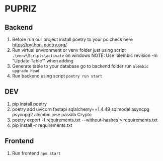 # PUPRIZ


## Backend

1. Before run our project install poetry to your pc check here https://python-poetry.org/
2. Run virtual environment or venv folder just using script `.\venv\Scripts\activate` on windows
NOTE: Use 'alembic revision -m "Update Table"' when adding
3. Generate table to your database go to backend folder run  `alembic upgrade head`
4. Run backend using script `poetry run start`


## DEV
1. pip install poetry
2. poetry add uvicorn fastapi sqlalchemy==1.4.49 sqlmodel asyncpg psycopg2 alembic jose passlib Crypto
3. poetry export -f requirements.txt --without-hashes > requirements.txt
4. pip install -r requirements.txt

## Frontend

1. Run frontend `npm start`
